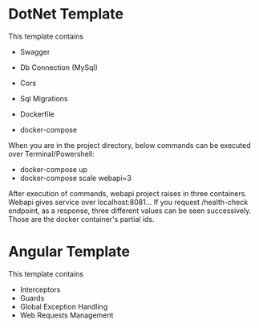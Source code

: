 # DotNet Template

This template contains
  * Swagger
  * Db Connection (MySql)
  * Cors
  * Sql Migrations
  
  * Dockerfile
  * docker-compose
  
When you are in the project directory, below commands can be executed over Terminal/Powershell:
  * docker-compose up
  * docker-compose scale webapi=3
  
After execution of commands, webapi project raises in three containers. Webapi gives service over localhost:8081... If you request /health-check endpoint, as a response, three different values can be seen successively. Those are the docker container's partial ids.

# Angular Template

This template contains
 * Interceptors
 * Guards
 * Global Exception Handling
 * Web Requests Management
